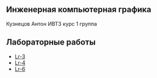 ## Инженерная компьютерная графика 
Кузнецов Антон ИВТ3 курс 1 группа

## Лабораторные работы
* [Lr-3](/lr3/)
* [Lr-4](/lr4/)
* [Lr-6](/lr6/)
